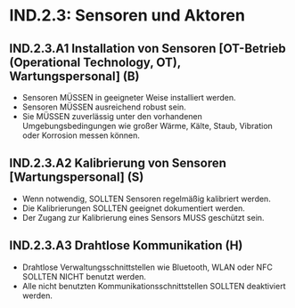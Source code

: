 # IND.2.3: Sensoren und Aktoren

## IND.2.3.A1 Installation von Sensoren [OT-Betrieb (Operational Technology, OT), Wartungspersonal] (B)

- Sensoren MÜSSEN in geeigneter Weise installiert werden.
- Sensoren MÜSSEN ausreichend robust sein.
- Sie MÜSSEN zuverlässig unter den vorhandenen Umgebungsbedingungen wie großer Wärme, Kälte, Staub, Vibration oder Korrosion messen können.

## IND.2.3.A2 Kalibrierung von Sensoren [Wartungspersonal] (S)

- Wenn notwendig, SOLLTEN Sensoren regelmäßig kalibriert werden.
- Die Kalibrierungen SOLLTEN geeignet dokumentiert werden.
- Der Zugang zur Kalibrierung eines Sensors MUSS geschützt sein.

## IND.2.3.A3 Drahtlose Kommunikation (H)

- Drahtlose Verwaltungsschnittstellen wie Bluetooth, WLAN oder NFC SOLLTEN NICHT benutzt werden.
- Alle nicht benutzten Kommunikationsschnittstellen SOLLTEN deaktiviert werden.


